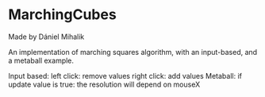 # MarchingCubes
Made by Dániel Mihalik

An implementation of marching squares algorithm, with an input-based, and a metaball example.

Input based: 
  left click: remove values
  right click: add values
Metaball:
  if update value is true: the resolution will depend on mouseX

